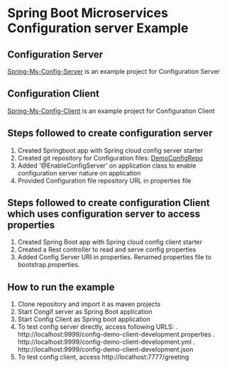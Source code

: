 # Spring Boot Microservices Configuration server Example

## Configuration Server
[Spring-Ms-Config-Server](Spring-Ms-Config-Server) is an example project for Configuration Server

## Configuration Client
[Spring-Ms-Config-Client](Spring-Ms-Config-Client) is an example project for Configuration Client

## Steps followed to create configuration server
1. Created Springboot app with Spring cloud config server starter
2. Created git repository for Configuration files: [DemoConfigRepo](../DemoConfigRepo)
3. Added '@EnableConfigServer' on application class to enable configuration server nature on application
4. Provided Configuration file repository URL in properties file

## Steps followed to create configuration Client which uses configuration server to access properties
1. Created Spring Boot app with Spring cloud config client starter
2. Created a Rest controller to read and serve config properties
3. Added Config Server URI in properties. Renamed properties file to bootstrap.properties.


## How to run the example
1. Clone repository and import it as maven projects
2. Start Congif server as Spring Boot application
3. Start Config Client as Spring boot application
3. To test config server directly, access following URLS:
	. http://localhost:9999/config-demo-client-development.properties
	. http://localhost:9999/config-demo-client-development.yml
	. http://localhost:9999/config-demo-client-development.json
4. To test config client, access http://localhost:7777/greeting